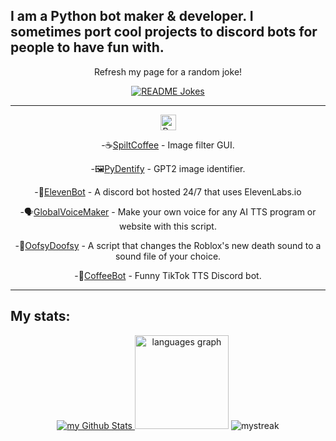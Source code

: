 ## I am a Python bot maker & developer. I sometimes port cool projects to discord bots for people to have fun with.

<div align='center'>
  Refresh my page for a random joke!
  
  <a href="https://readme-jokes.vercel.app"><img align="center" src="https://readme-jokes.vercel.app/api" alt="README Jokes">
</a>
</div>

---

<div align='center'>
  <img src="https://api.jm26.net/badge/beta?g&label=Python&icon=f3e2&message=Projects&color=1800cc&format=jpg" height="25px" alt="Python Projects">  

  
  -☕[SpiltCoffee](https://github.com/ColdCawfee/SpiltCoffee) - Image filter GUI.

  -🖼️[PyDentify](https://github.com/ColdCawfee/PyDentify) - GPT2 image identifier.

  -🤖[ElevenBot](https://github.com/elevenlabs/discord-bot) - A discord bot hosted 24/7 that uses ElevenLabs.io

  -🗣️[GlobalVoiceMaker](https://github.com/ColdCawfee/GlobalVoiceMaker) - Make your own voice for any AI TTS program or website with this script.

  -🔁[OofsyDoofsy](https://github.com/ColdCawfee/OofsyDoofsy) - A script that changes the Roblox's new death sound to a sound file of your choice.

  -🎵[CoffeeBot](https://github.com/ColdCawfee/CoffeeBot) - Funny TikTok TTS Discord bot.
</div>

---

## My stats:

<div align="center">
  <a href="https://github.com/drkostas">
    <img src="https://github-readme-stats.vercel.app/api?username=ColdCawfee&include_all_commits=true&count_private=true&show_icons=true&line_height=20&title_color=2B5BBD&icon_color=1124BB&text_color=A1A1A1&bg_color=0,000000,130F40" alt="my Github Stats"/>
</a>
  <img src="https://github-readme-stats.vercel.app/api/top-langs?locale=en&hide_title=false&layout=compact&card_width=320&langs_count=5&theme=dracula&hide_border=false&username=COldCawfee" height="150" alt="languages graph"/>
  <img src="https://github-readme-streak-stats.herokuapp.com/?user=ColdCawfee&theme=tokyonight" alt="mystreak"/>
  
</div>
